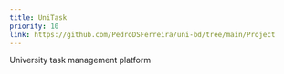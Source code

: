 ```yaml
---
title: UniTask
priority: 10
link: https://github.com/PedroDSFerreira/uni-bd/tree/main/Project
---
```


University task management platform
